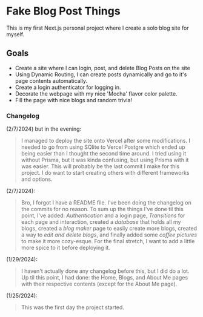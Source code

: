 # Fake Blog Post Things

This is my first Next.js personal project where I create a solo blog site for myself.

## Goals

- Create a site where I can login, post, and delete Blog Posts on the site
- Using Dynamic Routing, I can create posts dynamically and go to it's page contents automatically.
- Create a login authenticator for logging in.
- Decorate the webpage with my nice 'Mocha' flavor color palette.
- Fill the page with nice blogs and random trivia!

### Changelog

(2/7/2024) but in the evening:
> I managed to deploy the site onto Vercel after some modifications.
> I needed to go from using SQlite to Vercel Postgre which ended up being easier than I thought the second time around. I tried using it without Prisma, but it was kinda confusing, but using Prisma with it was easier.
> This will probably be the last commit I make for this project. I do want to start creating others with different frameworks and options.

(2/7/2024):
> Bro, I forgot I have a README file. I've been doing the changelog on the commits for no reason. To sum up the things I've done til this point, I've added: *Authentication* and a login page, *Transitions* for each page and interaction, created a *database* that holds all my blogs, created a *blog maker* page to easily create more blogs, created a way to *edit and delete blogs*, and finally added some *coffee pictures* to make it more cozy-esque.
> For the final stretch, I want to add a little more spice to it before deploying it.  

(1/29/2024):
> I haven't actually done any changelog before this, but I did do a lot. Up til this point, I had done: the Home, Blogs, and About Me pages with their respective contents (except for the About Me page).

(1/25/2024):
> This was the first day the project started.
